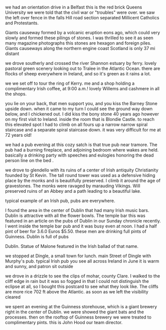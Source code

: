 we had an orientation drive in a Belfast this is the red brick Queens University we were told that the civil war or "troubles"  were over. we saw the left over fence in the falls Hill road section separated Millicent Catholics and Protestants.

Giants causeway formed by a volcanic eruption eons ago, which could very slowly and formed these pilings of stones. I was thrilled to see it as seen many magazine photographs this stones are hexagon and foreign piles. Giants causeways along the northern engine coast Scotland is only 37 mi distant


we drove southerly and crossed the river Shannon estuary by ferry. lovely pastoral green scenery looking out to Tralee in the Atlantic Ocean. there are flocks of sheep everywhere in Ireland, and so it's green as it rains a lot.

we we set off to tour the ring of Kerry. me and a shop holding a complimentary Irish coffee, at 9:00 a.m.! lovely Willems and cashmere in all the shops.

you lie on your back, that men support you, and you kiss the Barney Stone upside down. when it came to my turn I could see the ground way down below, and I chickened out. I did kiss the bony stone 40 years ago however on my first visit to Ireland. inside the room that is Blondie Castle. to reach this elevated spot I had to climb on all fours up a narrow narrow spiral staircase and a separate spiral staircase down. it was very difficult for me at 72 years old!

we had a pub evening at this cozy satch is that true pub near tramore. The pub had a burning fireplace, and adjoining bedroom where wakes are held. basically a drinking party with speeches and eulogies honoring the dead person line on the bed .

we drove to glendello with its ruins of a center of Irish antiquity Christianity founded by St Kevin. The tall round tower was used as a defensive hiding place by the monks and is beautifully preserved. I climb it around the age of gravestones. The monks were ravaged by marauding Vikings. Will preserved ruins of an Abbey and a path leading to a beautiful lake.

typical example of an Irish pub, pubs are everywhere.

I found the area in the center of Dublin that had many Irish music bars. Dublin is attractive with all the flower bowls. The temple bar this was featured in an article on the pubs of Dublin in our Sunday chronicle recently. I went inside the temple bar pub and it was busy even at noon. I had a half pint of beer for 3.6.0 Euros $5.50. these men are drinking full pints of Guinness. Dublin is full of pubs

Dublin. Statue of Malone featured in the Irish ballad of that name.

we stopped at Dingle, a small town for lunch. main Street of Dingle with Murphy's pub. typical Irish pub you see all across Ireland in June it is warm and sunny, and patron sit outside

we drove in a drizzle to see the clips of mohar, county Clare. I walked to the cliff edge in rain but it was so fogged in that I could not distinguish the eclipse at all, so I bought this postcard to see what they look like. The cliffs are more rice 702 ft above the Atlantic. as soon as we left the visibility cleared

we spent an evening at the Guinness storehouse, which is a giant brewery right in the center of Dublin. we were showed the giant bats and the processes. then on the rooftop of Guinness brewery we were treated to complimentary pints. this is John Hood our team director.


